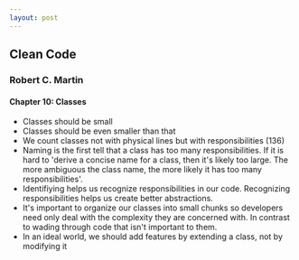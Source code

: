 ```yaml
---
layout: post
---
```

## Clean Code
### Robert C. Martin

#### Chapter 10: Classes
- Classes should be small
- Classes should be even smaller than that
- We count classes not with physical lines but with responsibilities (136)
- Naming is the first tell that a class has too many responsibilities. If it is hard to 'derive a concise name for a class, then it's likely too large. The more ambiguous the class name, the more likely it has too many responsibilities'.
- Identifiying helps us recognize responsibilities in our code. Recognizing responsibilities helps us create better abstractions. 
- It's important to organize our classes into small chunks so developers need only deal with the complexity they are concerned with. In contrast to wading through code that isn't important to them.
- In an ideal world, we should add features by extending a class, not by modifying it
